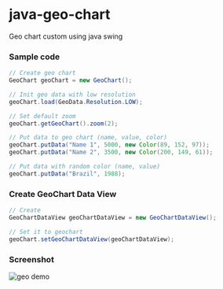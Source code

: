 # java-geo-chart

Geo chart custom using java swing

### Sample code
``` java
// Create geo chart
GeoChart geoChart = new GeoChart();

// Init geo data with low resolution
geoChart.load(GeoData.Resolution.LOW);

// Set default zoom
geoChart.getGeoChart().zoom(2);

// Put data to geo chart (name, value, color)
geoChart.putData("Name 1", 5000, new Color(89, 152, 97));
geoChart.putData("Name 2", 3500, new Color(200, 149, 61));

// Put data with random color (name, value)
geoChart.putData("Brazil", 1988);
```
### Create GeoChart Data View
``` java
// Create
GeoChartDataView geoChartDataView = new GeoChartDataView();

// Set it to geochart
geoChart.setGeoChartDataView(geoChartDataView);
```
### Screenshot
![geo demo](https://user-images.githubusercontent.com/58245926/232056129-a6853668-8942-4d8f-95df-8a2f20e3d8c2.png)
